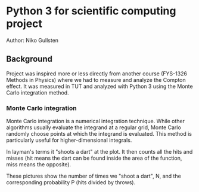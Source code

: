 # Python 3 for scientific computing project
Author: Niko Gullsten

## Background

Project was inspired more or less directly from another course (FYS-1326 Methods in Physics) where we had to measure and analyze the Compton effect. It was measured in TUT and analyzed with Python 3 using the Monte Carlo integration method.

### Monte Carlo integration

Monte Carlo integration is a numerical integration technique. While other algorithms usually evaluate the integrand at a regular grid, Monte Carlo randomly choose points at which the integrand is evaluated. This method is particularly useful for higher-dimensional integrals.

In layman's terms it "shoots a dart" at the plot. It then counts all the hits and misses (hit means the dart can be found inside the area of the function, miss means the opposite).

These pictures show the number of times we "shoot a dart", N, and the corresponding probability P (hits divided by throws).
